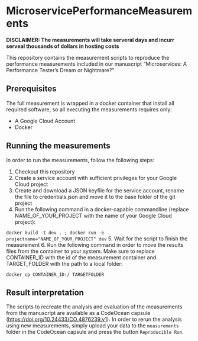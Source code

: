 # MicroservicePerformanceMeasurements
**DISCLAIMER: The measurements will take serveral days and incurr serveal thousands of dollars in hosting costs**

This repository contains the measurement scripts to reproduce the performance measurements included in our manuscript "Microservices: A Performance Tester’s Dream or Nightmare?"

## Prerequisites ##
The full measurement is wrapped in a docker container that install all required software, so all executing the measurements requires only:
* A Google Cloud Account
* Docker 

## Running the measurements ##
In order to run the measurements, follow the following steps:
1. Checkout this repository
2. Create a service account with sufficient privileges for your Google Cloud project
3. Create and download a JSON keyfile for the service account, rename the file to credentials.json and move it to the base folder of the git project
4. Run the following command in a docker-capable commandline (replace NAME_OF_YOUR_PROJECT with the name of your Google Cloud project):

 `docker build -t dev . ; docker run -e projectname="NAME_OF_YOUR_PROJECT" dev`
5. Wait for the script to finish the measurement
6. Run the following command in order to move the results files from the container to your system. Make sure to replace CONTAINER_ID with the id of the measurement container and TARGET_FOLDER with the path to a local folder:

 `docker cp CONTAINER_ID:/ TARGETFOLDER`

## Result interpretation ##
The scripts to recreate the analysis and evaluation of the measurements from the manuscript are available as a CodeOcean capsule (https://doi.org/10.24433/CO.4876239.v1). In order to rerun the analysis using new measurements, simply upload your data to the `measurements` folder in the CodeOcean capsule and press the button `Reproducible Run`. 
